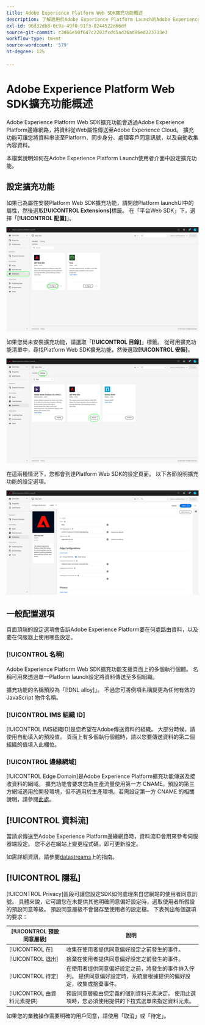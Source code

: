 ```yaml
---
title: Adobe Experience Platform Web SDK擴充功能概述
description: 了解適用於Adobe Experience Platform Launch的Adobe Experience Platform Web SDK擴充功能
exl-id: 96d32db8-0c9a-49f0-91f3-0244522d66df
source-git-commit: c3d66e50f647c2203fcdd5ad36ad86ed223733e3
workflow-type: tm+mt
source-wordcount: '579'
ht-degree: 12%

---
```


# Adobe Experience Platform Web SDK擴充功能概述

Adobe Experience Platform Web SDK擴充功能會透過Adobe Experience Platform邊緣網路，將資料從Web屬性傳送至Adobe Experience Cloud。 擴充功能可讓您將資料串流至Platform、同步身分、處理客戶同意訊號，以及自動收集內容資料。

本檔案說明如何在Adobe Experience Platform Launch使用者介面中設定擴充功能。

## 設定擴充功能

如果已為屬性安裝Platform Web SDK擴充功能，請開啟Platform launchUI中的屬性，然後選取&#x200B;**[!UICONTROL Extensions]**&#x200B;標籤。 在「平台Web SDK」下，選擇「**[!UICONTROL 配置]**」。

![](../images/extension/overview/configure.png)

如果您尚未安裝擴充功能，請選取「**[!UICONTROL 目錄]**」標籤。 從可用擴充功能清單中，尋找Platform Web SDK擴充功能，然後選取&#x200B;**[!UICONTROL 安裝]**。

![](../images/extension/overview/install.png)

在這兩種情況下，您都會到達Platform Web SDK的設定頁面。 以下各節說明擴充功能的設定選項。

![](../images/extension/overview/config-screen.png)

## 一般配置選項

頁面頂端的設定選項會告訴Adobe Experience Platform要在何處路由資料，以及要在伺服器上使用哪些設定。

### [!UICONTROL 名稱]

Adobe Experience Platform Web SDK擴充功能支援頁面上的多個執行個體。 名稱可用來透過單一Platform launch設定將資料傳送至多個組織。

擴充功能的名稱預設為「[!DNL alloy]」。 不過您可將例項名稱變更為任何有效的 JavaScript 物件名稱。

### **[!UICONTROL IMS 組織 ID]**

[!UICONTROL IMS組織ID]是您希望在Adobe傳送資料的組織。 大部分時候，請使用自動填入的預設值。 頁面上有多個執行個體時，請以您要傳送資料的第二個組織的值填入此欄位。

### **[!UICONTROL 邊緣網域]**

[!UICONTROL Edge Domain]是Adobe Experience Platform擴充功能傳送及接收資料的網域。 擴充功能會要求您為生產流量使用第一方 CNAME。預設的第三方網域適用於開發環境，但不適用於生產環境。若需設定第一方 CNAME 的相關說明，請參閱[此處](https://experienceleague.adobe.com/docs/core-services/interface/ec-cookies/cookies-first-party.html?lang=zh-Hant)。

## [!UICONTROL 資料流]

當請求傳送至Adobe Experience Platform邊緣網路時，資料流ID會用來參考伺服器端設定。 您不必在網站上變更程式碼，即可更新設定。

如需詳細資訊，請參閱[datastreams](../fundamentals/datastreams.md)上的指南。


## [!UICONTROL 隱私]

[!UICONTROL Privacy]區段可讓您設定SDK如何處理來自您網站的使用者同意訊號。 具體來說，它可讓您在未提供其他明確同意偏好設定時，選取使用者所假設的預設同意等級。 預設同意層級不會儲存至使用者的設定檔。 下表列出每個選項的要求：

| [!UICONTROL 預設同意層級] | 說明 |
| --- | --- |
| [!UICONTROL 在] | 收集在使用者提供同意偏好設定之前發生的事件。 |
| [!UICONTROL 退出] | 捨棄在使用者提供同意偏好設定之前發生的事件。 |
| [!UICONTROL 待定] | 在使用者提供同意偏好設定之前，將發生的事件排入佇列。 提供同意偏好設定時，系統會根據提供的偏好設定，收集或捨棄事件。 |
| [!UICONTROL 由資料元素提供] | 預設同意層級由您定義的個別資料元素決定。 使用此選項時，您必須使用提供的下拉式選單來指定資料元素。 |

如果您的業務操作需要明確的用戶同意，請使用「取消」或「待定」。
